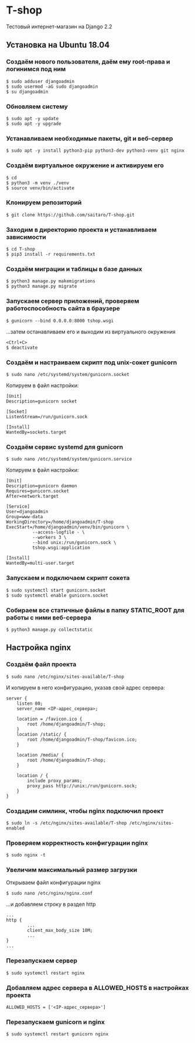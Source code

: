 # T-shop
Тестовый интернет-магазин на Django 2.2

## Установка на Ubuntu 18.04
### Создаём нового пользователя, даём ему root-права и логинимся под ним
```
$ sudo adduser djangoadmin
$ sudo usermod -aG sudo djangoadmin
$ su djangoadmin
```
### Обновляем систему
```
$ sudo apt -y update
$ sudo apt -y upgrade
```
### Устанавливаем необходимые пакеты, git и веб-сервер
```
$ sudo apt -y install python3-pip python3-dev python3-venv git nginx
```
### Создаём виртуальное окружение и активируем его
```
$ cd
$ python3 -m venv ./venv
$ source venv/bin/activate
```
### Клонируем репозиторий
```
$ git clone https://github.com/saitaro/T-shop.git
```
### Заходим в директорию проекта и устанавливаем зависимости
```
$ cd T-shop
$ pip3 install -r requirements.txt 
```
### Создаём миграции и таблицы в базе данных
```
$ python3 manage.py makemigrations
$ python3 manage.py migrate
```
### Запускаем сервер приложений, проверяем работоспособность сайта в браузере
```
$ gunicorn --bind 0.0.0.0:8000 tshop.wsgi
```
...затем останавливаем его и выходим из виртуального окружения
```
<Ctrl+C>
$ deactivate
```
### Создаём и настраиваем скрипт под unix-сокет gunicorn
```
$ sudo nano /etc/systemd/system/gunicorn.socket
```
Копируем в файл настройки:
```
[Unit]
Description=gunicorn socket

[Socket]
ListenStream=/run/gunicorn.sock

[Install]
WantedBy=sockets.target
```
### Создаём сервис systemd для gunicorn
```
$ sudo nano /etc/systemd/system/gunicorn.service
```
Копируем в файл настройки:
```
[Unit]
Description=gunicorn daemon
Requires=gunicorn.socket
After=network.target

[Service]
User=djangoadmin
Group=www-data
WorkingDirectory=/home/djangoadmin/T-shop
ExecStart=/home/djangoadmin/venv/bin/gunicorn \
          --access-logfile - \
          --workers 3 \
          --bind unix:/run/gunicorn.sock \
          tshop.wsgi:application

[Install]
WantedBy=multi-user.target
```
### Запускаем и подключаем скрипт сокета
```
$ sudo systemctl start gunicorn.socket
$ sudo systemctl enable gunicorn.socket
```
### Собираем все статичные файлы в папку STATIC_ROOT для работы с ними веб-сервера
```
$ python3 manage.py collectstatic
```
## Настройка nginx
### Создаём файл проекта
```
$ sudo nano /etc/nginx/sites-available/T-shop
```
И копируем в него конфигурацию, указав свой адрес сервера:
```
server {
    listen 80;
    server_name <IP-адрес_сервера>;

    location = /favicon.ico { 
        root /home/djangoadmin/T-shop; 
    }
    location /static/ {
        root /home/djangoadmin/T-shop/favicon.ico;
    }
    
    location /media/ {
        root /home/djangoadmin/T-shop;    
    }

    location / {
        include proxy_params;
        proxy_pass http://unix:/run/gunicorn.sock;
    }
}
```

### Создадим симлинк, чтобы nginx подключил проект
```
$ sudo ln -s /etc/nginx/sites-available/T-shop /etc/nginx/sites-enabled
```

### Проверяем корректность конфигурации nginx
```
$ sudo nginx -t
```

### Увеличим максимальный размер загрузки

Открываем файл конфигурации nginx

```
$ sudo nano /etc/nginx/nginx.conf
```

...и добавляем строку в раздел http

```
...
http {
        ...
        client_max_body_size 10M;
        ...
}
...
```

### Перезапускаем сервер

```
$ sudo systemctl restart nginx
```

### Добавляем адрес сервера в ALLOWED_HOSTS в настройках проекта

```
ALLOWED_HOSTS = ['<IP-адрес_сервера>']
```
### Перезапускаем gunicorn и nginx

```
$ sudo systemctl restart gunicorn nginx
```
